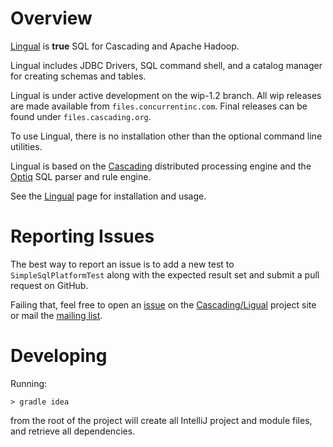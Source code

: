 # Overview

[Lingual](http://www.cascading.org/lingual/) is __true__ SQL for Cascading and Apache Hadoop.

Lingual includes JDBC Drivers, SQL command shell, and a catalog manager for creating schemas and tables.

Lingual is under active development on the wip-1.2 branch. All wip releases are made available
from `files.concurrentinc.com`. Final releases can be found under
`files.cascading.org`.

To use Lingual, there is no installation other than the optional command line utilities.

Lingual is based on the [Cascading](http://cascading.org) distributed processing engine and
the [Optiq](https://github.com/julianhyde/optiq) SQL parser and rule engine.

See the [Lingual](http://www.cascading.org/lingual/) page for installation and usage.

# Reporting Issues

The best way to report an issue is to add a new test to `SimpleSqlPlatformTest` along with the expected result set
and submit a pull request on GitHub.

Failing that, feel free to open an [issue](https://github.com/Cascading/lingual/issues) on the [Cascading/Ligual](https://github.com/Cascading/lingual)
project site or mail the [mailing list](https://groups.google.com/forum/?fromgroups#!forum/lingual-user).

# Developing

Running:

    > gradle idea

from the root of the project will create all IntelliJ project and module files, and retrieve all dependencies.

